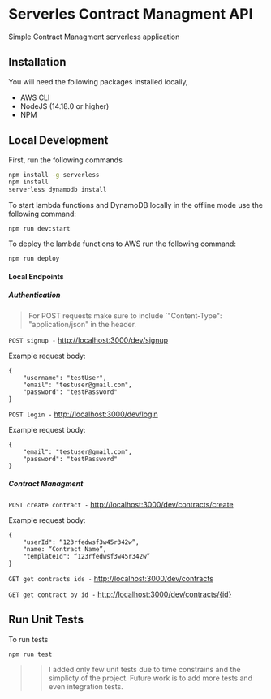 # Serverles Contract Managment API

Simple Contract Managment serverless application

## Installation

You will need the following packages installed locally,

- AWS CLI
- NodeJS (14.18.0 or higher)
- NPM

## Local Development

First, run the following commands

```bash
npm install -g serverless
npm install
serverless dynamodb install
```

To start lambda functions and DynamoDB locally in the offline mode use the following command:

`npm run dev:start`

To deploy the lambda functions to AWS run the following command:

`npm run deploy`

#### Local Endpoints

##### Authentication

> For POST requests make sure to include `"Content-Type": "application/json" in the header.

`POST signup -`
[http://localhost:3000/dev/signup](http://localhost:3000/dev/signup)

Example request body:

```
{
    "username": "testUser",
    "email": "testuser@gmail.com",
    "password": "testPassword"
}
```

`POST login -`
[http://localhost:3000/dev/login](http://localhost:3000/dev/login)

Example request body:

```
{
    "email": "testuser@gmail.com",
    "password": "testPassword"
}
```

##### Contract Managment

`POST create contract -`
[http://localhost:3000/dev/contracts/create](http://localhost:3000/dev/task/create)

Example request body:

```
{
    "userId": “123rfedwsf3w45r342w”,
    "name: “Contract Name”,
    "templateId": “123rfedwsf3w45r342w”
}
```

`GET get contracts ids -`
[http://localhost:3000/dev/contracts](http://localhost:3000/dev/contract)

`GET get contract by id -`
[http://localhost:3000/dev/contracts/{id}](http://localhost:3000/dev/contract/{id})

## Run Unit Tests

To run tests

`npm run test`

> > I added only few unit tests due to time constrains and the simplicty of the project.
> > Future work is to add more tests and even integration tests.
